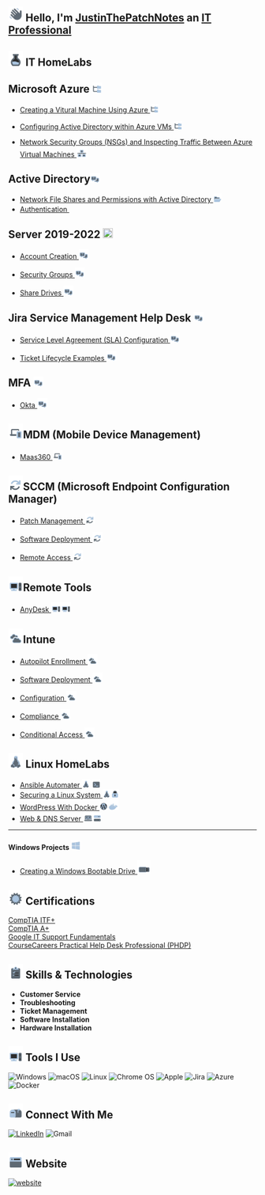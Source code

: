 ## <img src="/Images/Hello.png"  width="30" height="30"> Hello, I'm [JustinThePatchNotes](https://www.linkedin.com/in/JustinThePatchNotes) an [IT Professional](https://JustinThePatchNotes.com/)

## <img src="/Images/Labs.png"  width="30" height="30"> IT HomeLabs

## Microsoft Azure <img src="/Images/AD.png"  width="20" height="20"> 
- [Creating a Vitural Machine Using Azure <img src="/Images/AD.png"  width="17" height="17">
](https://github.com/justinthepatchnotes/Creating-a-Vitural-Machine-Using-Azure)


- [Configuring Active Directory within Azure VMs <img src="/Images/AD.png"  width="17" height="17">
](https://github.com/JustinThePatchNotes/Configuring-Active-Directory-within-Azure-VMs)
- [Network Security Groups (NSGs) and Inspecting Traffic Between Azure Virtual Machines <img src="/Images/NSG.png"  width="22" height="22">
](https://github.com/justinthepatchnotes/Network-Security-Groups-NSGs-and-Inspecting-Network-Protocols-)


## Active Directory<img src="/Images/osTicket.png"  width="20" height="20">
- [Network File Shares and Permissions with Active Directory <img src="/Images/NFS.png"  width="17" height="17">](https://github.com/JustinThePatchNotes/Network-File-Shares-and-Permissions-with-Active-Directory)
- [Authentication <img src="/Images/Authentication.png"  width="17" height="17">](https://github.com/JustinThePatchNotes/Authentication)


## Server 2019-2022 <img src="/Images/.png"  width="20" height="20">

- [Account Creation <img src="/Images/osTicket.png" width="20" height="20">](https://github.com/JustinThePatchNotes/Account-Creation)  
- [Security Groups <img src="/Images/osTicket.png" width="20" height="20">](https://github.com/JustinThePatchNotes/Security-Groups)  

- [Share Drives <img src="/Images/osTicket.png" width="20" height="20">](https://github.com/JustinThePatchNotes/Share-Drives)


## Jira Service Management Help Desk <img src="/Images/osTicket.png"  width="20" height="20">
- [Service Level Agreement (SLA) Configuration <img src="/Images/osTicket.png"  width="20" height="20">
](https://github.com/JustinThePatchNotes/Jira-Service-Level-Agreement-Configuration)

- [Ticket Lifecycle Examples <img src="/Images/osTicket.png"  width="20" height="20">
 ](https://github.com/JustinThePatchNotes/Jira-Ticket-Lifecycle-Examples)

 ## MFA <img src="/Images/osTicket.png" width="20" height="20">

- [Okta <img src="/Images/osTicket.png" width="20" height="20">](https://github.com/JustinThePatchNotes/Okta)

## <img src="/Images/MDM.png" width="30" height="30">MDM (Mobile Device Management)

- [Maas360 <img src="/Images/MDM.png" width="20" height="20">](https://github.com/JustinThePatchNotes/Maas360)
 
##  <img src="/Images/SCCM.PNG" width="30" height="30">SCCM (Microsoft Endpoint Configuration Manager)

- [Patch Management <img src="/Images/SCCM.PNG" width="20" height="20">](https://github.com/JustinThePatchNotes/Patch-Management)

- [Software Deployment <img src="/Images/SCCM.PNG" width="20" height="20">](https://github.com/JustinThePatchNotes/Software-Deployment)

- [Remote Access <img src="/Images/SCCM.PNG" width="20" height="20">](https://github.com/JustinThePatchNotes/Remote-Access)

##  <img src="/Images/Remote.PNG" width="30" height="30">Remote Tools 

- [AnyDesk <img src="/Images/Remote.PNG" width="20" height="20"><img src="/Images/Remote.PNG" width="20" height="20">](https://github.com/JustinThePatchNotes/AnyDesk)


##  <img src="/Images/Cloud.PNG" width="30" height="30">Intune

- [Autopilot Enrollment <img src="/Images/Cloud.PNG" width="20" height="20">](https://github.com/JustinThePatchNotes/Autopilot-Enrollment)


- [Software Deployment <img src="/Images/Cloud.PNG" width="20" height="20">](https://github.com/JustinThePatchNotes/Intune-Software-Deployment)

- [Configuration <img src="/Images/Cloud.PNG" width="20" height="20">](https://github.com/JustinThePatchNotes/Intune-Configuration)

- [Compliance <img src="/Images/Cloud.PNG" width="20" height="20">](https://github.com/JustinThePatchNotes/Intune-Compliance)

- [Conditional Access <img src="/Images/Cloud.PNG" width="20" height="20">](https://github.com/JustinThePatchNotes/Intune-Conditional-Access)


## <img src="/Images/Linux.png"  width="30" height="30"> Linux HomeLabs 
- [Ansible Automater ](https://github.com/JustinThePatchNotes/Ansible-Automater) <img src="/Images/Linux.png"  width="17" height="17"> <img src="/Images/Terminal.png"  width="17" height="17">
- [Securing a Linux System ](https://github.com/JustinThePatchNotes/Securing-and-Hardening-a-Linux-System) <img src="/Images/Linux.png"  width="17" height="17"><img src="/Images/Lock.png"  width="17" height="17">
- [WordPress With Docker  ](https://github.com/JustinThePatchNotes/WordPress-With-Docker) <img src="/Images/WordPress.png"  width="17" height="17"><img src="/Images/Docker.png"  width="22" height="22">
- [Web & DNS Server  ](https://github.com/JustinThePatchNotes/Web-DNS-Server) <img src="/Images/Web.png"  width="20" height="20"><img src="/Images/Server.png"  width="17" height="17">

---
#### Windows Projects <img src="/Images/Windows.png"  width="20" height="20">
- [Creating a Windows Bootable Drive <img src="/Images/Flashdrive.png"  width="27" height="27">](https://github.com/JustinThePatchNotes/Creating-a-Windows-Bootable-Drive)


## <img  src="/Images/Certs.png" width="30" height="30"> Certifications
[CompTIA ITF+](https://www.certmetrics.com/comptia/public/verification.aspx?code=NQDDM4V82Q9PV0KK) \
[CompTIA A+](https://link-url-here.org)\
[Google IT Support Fundamentals](https://www.coursera.org/account/accomplishments/professional-cert/GEGADS6KWKX5?utm_source=ln&utm_medium=certificate&utm_content=cert_image&utm_campaign=sharing_cta&utm_product=prof)\
[CourseCareers Practical Help Desk Professional (PHDP)](https://)

## <img src="/Images/Skills.png"  width="30" height="30"> Skills & Technologies
- **Customer Service**
- **Troubleshooting**
- **Ticket Management**
- **Software Installation**
- **Hardware Installation**


## <img src="/Images//ToolsIcon.png"  width="30" height="30"> Tools I Use
![Windows](https://img.shields.io/badge/Windows-0078D6?style=for-the-badge&logo=windows&logoColor=white)
![macOS](https://img.shields.io/badge/mac%20os-000000?style=for-the-badge&logo=macos&logoColor=F0F0F0)
![Linux](https://img.shields.io/badge/Linux-FCC624?style=for-the-badge&logo=linux&logoColor=black)
![Chrome OS](https://img.shields.io/badge/chrome%20os-3d89fc?style=for-the-badge&logo=google%20chrome&logoColor=white)
![Apple](https://img.shields.io/badge/Apple-%23000000.svg?style=for-the-badge&logo=apple&logoColor=white)
![Jira](https://img.shields.io/badge/jira-%230A0FFF.svg?style=for-the-badge&logo=jira&logoColor=white)
![Azure](https://img.shields.io/badge/azure-%230072C6.svg?style=for-the-badge&logo=azure-devops&logoColor=white)
![Docker](https://img.shields.io/badge/docker-%230db7ed.svg?style=for-the-badge&logo=docker&logoColor=white)


## <img src="/Images/ContactIcon.png"  width="30" height="30"> Connect With Me

[![LinkedIn](https://img.shields.io/badge/linkedin-%230077B5.svg?style=for-the-badge&logo=linkedin&logoColor=white)](https://www.linkedin.com/in/JustinThePatchNotes/)
![Gmail](https://img.shields.io/badge/Gmail-D14836?style=for-the-badge&logo=gmail&logoColor=white)


## <img src="/Images/WebsiteBlogIcon.png"  width="30" height="30"> Website
[![website](https://img.shields.io/badge/JustinThePatchNotes\.com-2F5267?style=for-the-badge&logo=windows&logoColor=white)](https://JustinThePatchNotes.com/)

